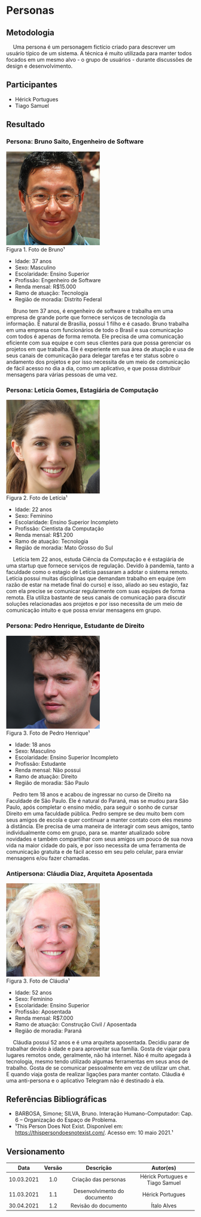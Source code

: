 # Personas

## Metodologia

<p>&emsp; Uma persona é um personagem fictício criado para descrever um usuário típico de um sistema. A técnica é muito utilizada para manter todos focados em um mesmo alvo - o grupo de usuários - durante discussões de design e desenvolvimento.</p>

## Participantes

- Hérick Portugues
- Tiago Samuel

## Resultado

### **Persona:** Bruno Saito, Engenheiro de Software

<img src="../../assets/elicitacao/persona1.png" alt="persona1" width="250">
<figcaption>Figura 1. Foto de Bruno¹</figcaption>

- Idade: 37 anos
- Sexo: Masculino
- Escolaridade: Ensino Superior
- Profissão: Engenheiro de Software
- Renda mensal: R$15.000
- Ramo de atuação: Tecnologia
- Região de moradia: Distrito Federal

<p>&emsp; Bruno tem 37 anos, é engenheiro de software e trabalha em uma empresa de grande porte que fornece serviços de tecnologia da informação. É natural de Brasília, possui 1 filho e é casado. Bruno trabalha em uma empresa com funcionários de todo o Brasil e sua comunicação com todos é apenas de forma remota. Ele precisa de uma comunicação eficiente com sua equipe e com seus clientes para que possa gerenciar os projetos em que trabalha. Ele é experiente em sua área de atuação e usa de seus canais de comunicação para delegar tarefas e ter status sobre o andamento dos projetos e por isso necessita de um meio de comunicação de fácil acesso no dia a dia, como um aplicativo, e que possa distribuir mensagens para várias pessoas de uma vez.</p>

### **Persona:** Letícia Gomes, Estagiária de Computação

<img src="../../assets/elicitacao/persona2.png" alt="persona2" width="250">
<figcaption>Figura 2. Foto de Letícia¹</figcaption>

- Idade: 22 anos
- Sexo: Feminino
- Escolaridade: Ensino Superior Incompleto
- Profissão: Cientista da Computação
- Renda mensal: R$1.200
- Ramo de atuação: Tecnologia
- Região de moradia: Mato Grosso do Sul

<p>&emsp; Letícia tem 22 anos, estuda Ciência da Computação e é estagiária de uma startup que fornece serviços de regulação. Devido à pandemia, tanto a faculdade como o estagio de Letícia passaram a adotar o sistema remoto. Letícia possui muitas disciplinas que demandam trabalho em equipe (em razão de estar na metade final do curso) e isso, aliado ao seu estagio, faz com ela precise se comunicar regularmente com suas equipes de forma remota. Ela utiliza bastante de seus canais de comunicação para discutir soluções relacionadas aos projetos e por isso necessita de um meio de comunicação intuito e que possa enviar mensagens em grupo.</p>

### **Persona:** Pedro Henrique, Estudante de Direito

<img src="../../assets/elicitacao/persona3.png" alt="persona3" width="250">
<figcaption>Figura 3. Foto de Pedro Henrique¹</figcaption>

- Idade: 18 anos
- Sexo: Masculino
- Escolaridade: Ensino Superior Incompleto
- Profissão: Estudante
- Renda mensal: Não possui
- Ramo de atuação: Direito
- Região de moradia: São Paulo

<p>&emsp; Pedro tem 18 anos e acabou de ingressar no curso de Direito na Faculdade de São Paulo. Ele é natural do Paraná, mas se mudou para São Paulo, após completar o ensino médio, para seguir o sonho de cursar Direito em uma faculdade pública. Pedro sempre se deu muito bem com seus amigos de escola e quer continuar a manter contato com eles mesmo à distância. Ele precisa de uma maneira de interagir com seus amigos, tanto individualmente como em grupo, para se. manter atualizado sobre novidades e também compartilhar com seus amigos um pouco de sua nova vida na maior cidade do país, e por isso necessita de uma ferramenta de comunicação gratuita e de fácil acesso em seu pelo celular, para enviar mensagens e/ou fazer chamadas.</p>

### **Antipersona:** Cláudia Diaz, Arquiteta Aposentada

<img src="../../assets/elicitacao/antipersona.png" alt="antipersona" width="250">
<figcaption>Figura 3. Foto de Cláudia¹</figcaption>

- Idade: 52 anos
- Sexo: Feminino
- Escolaridade: Ensino Superior
- Profissão: Aposentada
- Renda mensal: R$7.000
- Ramo de atuação: Construção Civil / Aposentada
- Região de moradia: Paraná

<p>&emsp; Cláudia possui 52 anos e é uma arquiteta aposentada. Decidiu parar de trabalhar devido à idade e para aproveitar sua família. Gosta de viajar para lugares remotos onde, geralmente, não há internet. Não é muito apegada à tecnologia, mesmo tendo utilizado algumas ferramentas em seus anos de trabalho. Gosta de se comunicar pessoalmente em vez de utilizar um chat. E quando viaja gosta de realizar ligações para manter contato. Cláudia é uma anti-persona e o aplicativo Telegram não é destinado à ela.</p>

## Referências Bibliográficas

- BARBOSA, Simone; SILVA, Bruno. Interação Humano-Computador: Cap. 6 – Organização do Espaço de Problema.
- ¹This Person Does Not Exist. Disponível em: <https://thispersondoesnotexist.com/>. Acesso em: 10 maio 2021.¹

## Versionamento

|    Data    | Versão |          Descrição           |            Autor(es)            |
| :--------: | :----: | :--------------------------: | :-----------------------------: |
| 10.03.2021 |  1.0   |     Criação das personas     | Hérick Portugues e Tiago Samuel |
| 11.03.2021 |  1.1   | Desenvolvimento do documento |        Hérick Portugues         |
| 30.04.2021 |  1.2   |     Revisão do documento     |           Ítalo Alves           |
